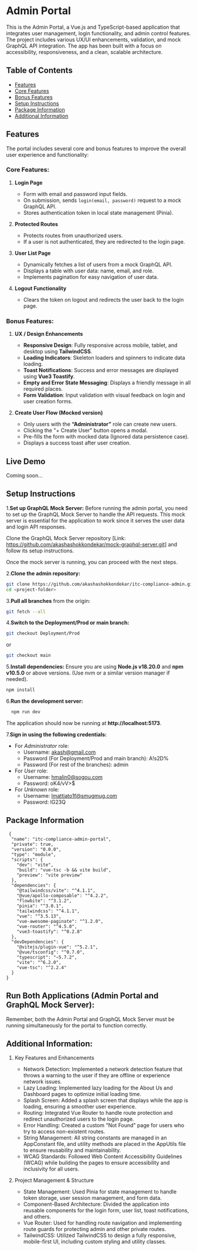 # Admin Portal

This is the Admin Portal, a Vue.js and TypeScript-based application that integrates user management, login functionality, and admin control features. The project includes various UX/UI enhancements, validation, and mock GraphQL API integration. The app has been built with a focus on accessibility, responsiveness, and a clean, scalable architecture.

## Table of Contents
- [Features](#features)
- [Core Features](#core-features)
- [Bonus Features](#bonus-features)
- [Setup Instructions](#setup-instructions)
- [Package Information](#package-information)
- [Additional Information](#additional-information)

## Features
The portal includes several core and bonus features to improve the overall user experience and functionality:

### Core Features:
1. **Login Page**
   - Form with email and password input fields.
   - On submission, sends `login(email, password)` request to a mock GraphQL API.
   - Stores authentication token in local state management (Pinia).
  
2. **Protected Routes**
   - Protects routes from unauthorized users.
   - If a user is not authenticated, they are redirected to the login page.

3. **User List Page**
   - Dynamically fetches a list of users from a mock GraphQL API.
   - Displays a table with user data: name, email, and role.
   - Implements pagination for easy navigation of user data.

4. **Logout Functionality**
   - Clears the token on logout and redirects the user back to the login page.

### Bonus Features:
1. **UX / Design Enhancements**
   - **Responsive Design**: Fully responsive across mobile, tablet, and desktop using **TailwindCSS**.
   - **Loading Indicators**: Skeleton loaders and spinners to indicate data loading.
   - **Toast Notifications**: Success and error messages are displayed using **Vue3 Toastify**.
   - **Empty and Error State Messaging**: Displays a friendly message in all required places.
   - **Form Validation**: Input validation with visual feedback on login and user creation forms.

2. **Create User Flow (Mocked version)**
   - Only users with the **“Administrator”** role can create new users.
   - Clicking the "+ Create User" button opens a modal.
   - Pre-fills the form with mocked data (Ignored data persistence case).
   - Displays a success toast after user creation.

## **Live Demo**
Coming soon...

## Setup Instructions

1.**Set up GraphQL Mock Server:**
Before running the admin portal, you need to set up the GraphQL Mock Server to handle the API requests. This mock server is essential for the application to work since it serves the user data and login API responses.

Clone the GraphQL Mock Server repository [Link: https://github.com/akashashokkondekar/mock-graphql-server.git] and follow its setup instructions.

Once the mock server is running, you can proceed with the next steps.

2.**Clone the admin repository:**
```bash
git clone https://github.com/akashashokkondekar/itc-compliance-admin.git
cd <project-folder>
```

3.**Pull all branches** from the origin:
   ```bash
   git fetch --all
   ```

4.**Switch to the Deployment/Prod or main branch:**
  ```bash
  git checkout Deployment/Prod
  ```
or
```bash
git checkout main
```

5.**Install dependencies:** Ensure you are using **Node.js v18.20.0** and **npm v10.5.0** or above versions. (Use nvm or a similar version manager if needed).
  ```bash
  npm install
  ```
6.**Run the development server:**
```bash
  npm run dev
  ```
The application should now be running at **http://localhost:5173**.

7.**Sign in using the following credentials:**
- For _Administrator_ role:
  - Username: akash@gmail.com
  - Password (For Deployment/Prod and main branch): A!s2D%
  - Password (For rest of the branches): admin
- For _User_ role:
  - Username: hmalin0@sogou.com
  - Password: oK4/vV>$
- For _Unknown_ role: 
  - Username: lmattiato1f@smugmug.com
  - Password: lG23Q

 ## Package Information
```
 {
  "name": "itc-compliance-admin-portal",
  "private": true,
  "version": "0.0.0",
  "type": "module",
  "scripts": {
    "dev": "vite",
    "build": "vue-tsc -b && vite build",
    "preview": "vite preview"
  },
  "dependencies": {
    "@tailwindcss/vite": "^4.1.1",
    "@vue/apollo-composable": "^4.2.2",
    "flowbite": "^3.1.2",
    "pinia": "^3.0.1",
    "tailwindcss": "^4.1.1",
    "vue": "^3.5.13",
    "vue-awesome-paginate": "^1.2.0",
    "vue-router": "^4.5.0",
    "vue3-toastify": "^0.2.8"
  },
  "devDependencies": {
    "@vitejs/plugin-vue": "^5.2.1",
    "@vue/tsconfig": "^0.7.0",
    "typescript": "~5.7.2",
    "vite": "^6.2.0",
    "vue-tsc": "^2.2.4"
  }
}
```
## Run Both Applications (Admin Portal and GraphQL Mock Server):
Remember, both the Admin Portal and GraphQL Mock Server must be running simultaneously for the portal to function correctly.

## Additional Information:

1. Key Features and Enhancements
    -  Network Detection: Implemented a network detection feature that throws a warning to the user if they are offline or experience network issues.
    - Lazy Loading: Implemented lazy loading for the About Us and Dashboard pages to optimize initial loading time.
    - Splash Screen: Added a splash screen that displays while the app is loading, ensuring a smoother user experience.
    - Routing: Integrated Vue Router to handle route protection and redirect unauthorized users to the login page.
    - Error Handling: Created a custom "Not Found" page for users who try to access non-existent routes.
    - String Management: All string constants are managed in an AppConstant file, and utility methods are placed in the AppUtils file to ensure reusability and maintainability.
    - WCAG Standards: Followed Web Content Accessibility Guidelines (WCAG) while building the pages to ensure accessibility and inclusivity for all users.

2. Project Management & Structure
    - State Management: Used Pinia for state management to handle token storage, user session management, and form data.
    - Component-Based Architecture: Divided the application into reusable components for the login form, user list, toast notifications, and others.
    - Vue Router: Used for handling route navigation and implementing route guards for protecting admin and other private routes.
    - TailwindCSS: Utilized TailwindCSS to design a fully responsive, mobile-first UI, including custom styling and utility classes.
